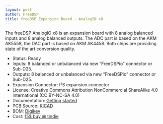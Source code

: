 ```yaml
---
layout: post
author: FreeDSP
title: freeDSP Expansion Board - AnalogIO x8
---
```


The freeDSP AnalogIO x8 is an expansion board with 8 analog balanced inputs and 8 analog balanced outputs. The ADC part is based on the AKM AK5558, the DAC part is based on AKM AK4458. Both chips are providing state of the art conversion quality.&nbsp;


<ul>
<li>Status: Ready</li>
<li>Inputs: 8 balanced or unbalanced via new &ldquo;FreeDSPio&rdquo; connector or Sub-D25.</li>
<li>Outputs: 8 balanced or unbalanced via new &ldquo;FreeDSPio&rdquo; connector or Sub-D25.</li>
<li>Expansion Connector: I&sup2;S expansion connector</li>
<li>License: Creative Commons Attribution NonCommercial ShareAlike 4.0 International (CC BY-NC-SA 4.0)&nbsp;</li>
<li>Documentation: <a href="https://github.com/freeDSP/freeDSPx-AnalogIO-x8/blob/develop/DOCUMENTATION/GettingStarted.pdf" target="_blank" rel="noopener">Getting started</a></li>
<li>PCB Source: <a href="https://github.com/freeDSP/freeDSPx-AnalogIO-x8" target="_blank" rel="noopener">KiCAD</a></li>
<li>BOM: <a href="https://www.digikey.de/short/jnn2np" target="_blank" rel="noopener">Digikey</a></li>
<li>Cost: <a href="https://www.tindie.com/products/auverdion/freedspx-analogio-x8/" target="_blank" rel="noopener">15$ buy @ tindie</a></li>
</ul>
